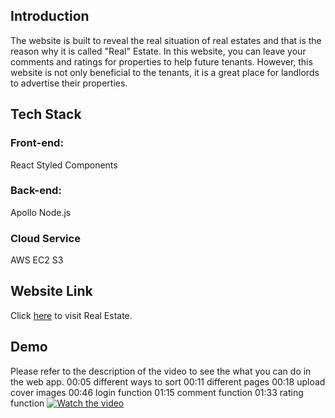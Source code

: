 ## Introduction

The website is built to reveal the real situation of real estates and that is the reason why it is called "Real" Estate. In this website, you can leave your comments and ratings for properties to help future tenants. However, this website is not only beneficial to the tenants, it is a great place for landlords to advertise their properties.

## Tech Stack
### Front-end:
React
Styled Components

### Back-end:
Apollo
Node.js

### Cloud Service
AWS EC2 S3

## Website Link
Click [here](http://54.175.102.152:3000/) to visit Real Estate.

## Demo
Please refer to the description of the video to see the what you can do in the web app.
00:05 different ways to sort
00:11 different pages
00:18 upload cover images
00:46 login function
01:15 comment function
01:33 rating function
[![Watch the video](https://img.youtube.com/vi/veUqGJ1oLMY/sddefault.jpg)](https://youtu.be/veUqGJ1oLMY)
